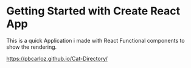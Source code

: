 # Getting Started with Create React App

This is a quick Application i made with React Functional components to show the rendering.

https://pbcarloz.github.io/Cat-Directory/


